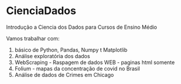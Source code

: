 # CienciaDados
Introdução a Ciencia dos Dados para Cursos de Ensino Médio

Vamos trabalhar com:
1) básico de Python, Pandas, Numpy t Matplotlib
2) Análise exploratória dos dados
3) WebScraping - Raspagem de dados WEB - paginas html somente
4) Folium - mapas da concentração de covid no Brasil
5) Análise de dados de Crimes em Chicago
